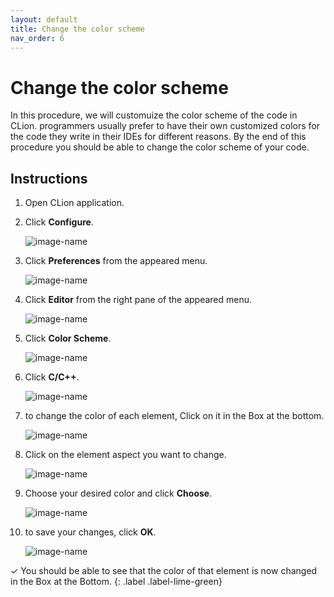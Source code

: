 ```yaml
---
layout: default
title: Change the color scheme
nav_order: 6
---
```


# Change the color scheme

In this procedure, we will customuize the color scheme of the code in CLion. programmers usually prefer to have their own customized colors for the code they write in their IDEs for different reasons. By the end of this procedure you should be able to change the color scheme of your code.

## Instructions

1. Open CLion application.
2. Click **Configure**.

    ![image-name](https://github.com/AmirAshvins/how-to-use-CLion/blob/gh-pages/assets/images/proc5-image1.png?raw=true "alt text here")
3. Click **Preferences** from the appeared menu.

    ![image-name](https://github.com/AmirAshvins/how-to-use-CLion/blob/gh-pages/assets/images/proc5-image2.png?raw=true "alt text here")
4. Click **Editor** from the right pane of the appeared menu.

    ![image-name](https://github.com/AmirAshvins/how-to-use-CLion/blob/gh-pages/assets/images/proc5-image3.png?raw=true "alt text here")
5. Click **Color Scheme**.

    ![image-name](https://github.com/AmirAshvins/how-to-use-CLion/blob/gh-pages/assets/images/proc5-image4.png?raw=true "alt text here")
6. Click **C/C++**.

    ![image-name](https://github.com/AmirAshvins/how-to-use-CLion/blob/gh-pages/assets/images/proc5-img5.png?raw=true "alt text here")
7. to change the color of each element, Click on it in the Box at the bottom.

    ![image-name](https://github.com/AmirAshvins/how-to-use-CLion/blob/gh-pages/assets/images/proc5-img6.png?raw=true "alt text here")
8. Click on the element aspect you want to change.

    ![image-name](https://github.com/AmirAshvins/how-to-use-CLion/blob/gh-pages/assets/images/proc5-img7.png?raw=true "alt text here")
9. Choose your desired color and click **Choose**.

    ![image-name](https://github.com/AmirAshvins/how-to-use-CLion/blob/gh-pages/assets/images/proc5-img8.png?raw=true "alt text here")
10. to save your changes, click **OK**.

    ![image-name](https://github.com/AmirAshvins/how-to-use-CLion/blob/gh-pages/assets/images/proc5-img11.png?raw=true "alt text here")

✓ You should be able to see that the color of that element is now changed in the Box at the Bottom.
{: .label .label-lime-green}
